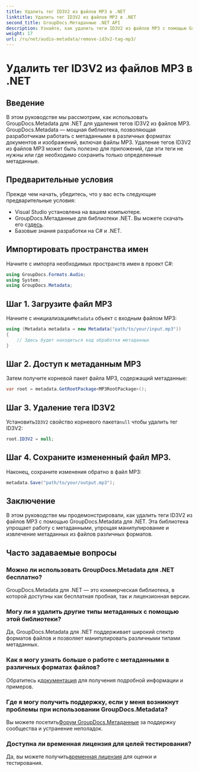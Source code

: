 ```yaml
---
title: Удалить тег ID3V2 из файлов MP3 в .NET
linktitle: Удалить тег ID3V2 из файлов MP3 в .NET
second_title: GroupDocs.Метаданные .NET API
description: Узнайте, как удалить теги ID3V2 из файлов MP3 с помощью GroupDocs.Metadata для .NET. Эффективно управляйте метаданными в своих проектах C#.
weight: 17
url: /ru/net/audio-metadata/remove-id3v2-tag-mp3/
---
```


# Удалить тег ID3V2 из файлов MP3 в .NET

## Введение
В этом руководстве мы рассмотрим, как использовать GroupDocs.Metadata для .NET для удаления тегов ID3V2 из файлов MP3. GroupDocs.Metadata — мощная библиотека, позволяющая разработчикам работать с метаданными в различных форматах документов и изображений, включая файлы MP3. Удаление тегов ID3V2 из файлов MP3 может быть полезно для приложений, где эти теги не нужны или где необходимо сохранить только определенные метаданные.
## Предварительные условия
Прежде чем начать, убедитесь, что у вас есть следующие предварительные условия:
- Visual Studio установлена на вашем компьютере.
-  GroupDocs.Метаданные для библиотеки .NET. Вы можете скачать его с[здесь](https://releases.groupdocs.com/metadata/net/).
- Базовые знания разработки на C# и .NET.

## Импортировать пространства имен
Начните с импорта необходимых пространств имен в проект C#:
```csharp
using GroupDocs.Formats.Audio;
using System;
using GroupDocs.Metadata;
```
## Шаг 1. Загрузите файл MP3
 Начните с инициализации`Metadata` объект с входным файлом MP3:
```csharp
using (Metadata metadata = new Metadata("path/to/your/input.mp3"))
{
    // Здесь будет находиться код обработки метаданных
}
```
## Шаг 2. Доступ к метаданным MP3
Затем получите корневой пакет файла MP3, содержащий метаданные:
```csharp
var root = metadata.GetRootPackage<MP3RootPackage>();
```
## Шаг 3. Удаление тега ID3V2
 Установить`ID3V2` свойство корневого пакета`null` чтобы удалить тег ID3V2:
```csharp
root.ID3V2 = null;
```
## Шаг 4. Сохраните измененный файл MP3.
Наконец, сохраните изменения обратно в файл MP3:
```csharp
metadata.Save("path/to/your/output.mp3");
```

## Заключение
В этом руководстве мы продемонстрировали, как удалить теги ID3V2 из файлов MP3 с помощью GroupDocs.Metadata для .NET. Эта библиотека упрощает работу с метаданными, упрощая манипулирование и извлечение метаданных из файлов различных форматов.

## Часто задаваемые вопросы
### Можно ли использовать GroupDocs.Metadata для .NET бесплатно?
GroupDocs.Metadata для .NET — это коммерческая библиотека, в которой доступны как бесплатная пробная, так и лицензионная версии.
### Могу ли я удалить другие типы метаданных с помощью этой библиотеки?
Да, GroupDocs.Metadata для .NET поддерживает широкий спектр форматов файлов и позволяет манипулировать различными типами метаданных.
### Как я могу узнать больше о работе с метаданными в различных форматах файлов?
 Обратитесь к[документация](https://tutorials.groupdocs.com/metadata/net/) для получения подробной информации и примеров.
### Где я могу получить поддержку, если у меня возникнут проблемы при использовании GroupDocs.Metadata?
 Вы можете посетить[Форум GroupDocs.Метаданные](https://forum.groupdocs.com/c/metadata/14) за поддержку сообщества и устранение неполадок.
### Доступна ли временная лицензия для целей тестирования?
Да, вы можете получить[временная лицензия](https://purchase.groupdocs.com/temporary-license/) для оценки и тестирования.